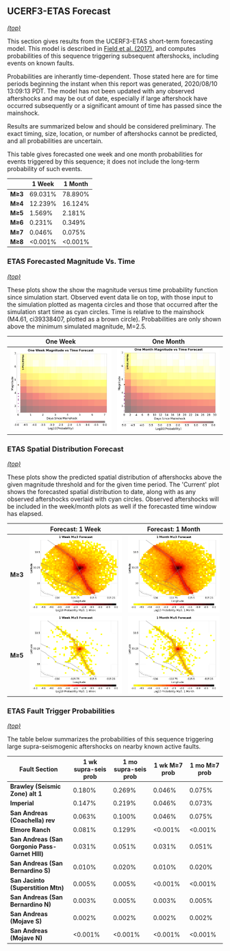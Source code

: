 ## UCERF3-ETAS Forecast
*[(top)](#table-of-contents)*

This section gives results from the UCERF3-ETAS short-term forecasting model. This model is described in [Field et al. (2017)](http://bssa.geoscienceworld.org/lookup/doi/10.1785/0120160173), and computes probabilities of this sequence triggering subsequent aftershocks, including events on known faults.

Probabilities are inherantly time-dependent. Those stated here are for time periods beginning the instant when this report was generated, 2020/08/10 13:09:13 PDT. The model has not been updated with any observed aftershocks and may be out of date, especially if large aftershock have occurred subsequently or a significant amount of time has passed since the mainshock.

Results are summarized below and should be considered preliminary. The exact timing, size, location, or number of aftershocks cannot be predicted, and all probabilities are uncertain.


This table gives forecasted one week and one month probabilities for events triggered by this sequence; it does not include the long-term probability of such events.

|  | 1 Week | 1 Month |
|-----|-----|-----|
| **M&ge;3** | 69.031% | 78.890% |
| **M&ge;4** | 12.239% | 16.124% |
| **M&ge;5** | 1.569% | 2.181% |
| **M&ge;6** | 0.231% | 0.349% |
| **M&ge;7** | 0.046% | 0.075% |
| **M&ge;8** | <0.001% | <0.001% |

### ETAS Forecasted Magnitude Vs. Time
*[(top)](#table-of-contents)*

These plots show the show the magnitude versus time probability function since simulation start. Observed event data lie on top, with those input to the simulation plotted as magenta circles and those that occurred after the simulation start time as cyan circles. Time is relative to the mainshock (M4.61, ci39338407, plotted as a brown circle). Probabilities are only shown above the minimum simulated magnitude, M=2.5.

| One Week | One Month |
|-----|-----|
| ![Mag-time plot](resources/mag_time_week.png) | ![Mag-time plot](resources/mag_time_month.png) |

### ETAS Spatial Distribution Forecast
*[(top)](#table-of-contents)*

These plots show the predicted spatial distribution of aftershocks above the given magnitude threshold and for the given time period. The 'Current' plot shows the forecasted spatial distribution to date, along with as any observed aftershocks overlaid with cyan circles. Observed aftershocks will be included in the week/month plots as well if the forecasted time window has elapsed.

|  | Forecast: 1 Week | Forecast: 1 Month |
|-----|-----|-----|
| **M&ge;3** | ![Map](resources/comcat_compare_prob_1wk_m3.png) | ![Map](resources/comcat_compare_prob_1mo_m3.png) |
| **M&ge;5** | ![Map](resources/comcat_compare_prob_1wk_m5.png) | ![Map](resources/comcat_compare_prob_1mo_m5.png) |

### ETAS Fault Trigger Probabilities
*[(top)](#table-of-contents)*

The table below summarizes the probabilities of this sequence triggering large supra-seismogenic aftershocks on nearby known active faults.

| Fault Section | 1 wk supra-seis prob | 1 mo supra-seis prob | 1 wk M&ge;7 prob | 1 mo M&ge;7 prob |
|-----|-----|-----|-----|-----|
| **Brawley (Seismic Zone) alt 1** | 0.180% | 0.269% | 0.046% | 0.075% |
| **Imperial** | 0.147% | 0.219% | 0.046% | 0.073% |
| **San Andreas (Coachella) rev** | 0.063% | 0.100% | 0.046% | 0.075% |
| **Elmore Ranch** | 0.081% | 0.129% | <0.001% | <0.001% |
| **San Andreas (San Gorgonio Pass-Garnet HIll)** | 0.031% | 0.051% | 0.031% | 0.051% |
| **San Andreas (San Bernardino S)** | 0.010% | 0.020% | 0.010% | 0.020% |
| **San Jacinto (Superstition Mtn)** | 0.005% | 0.005% | <0.001% | <0.001% |
| **San Andreas (San Bernardino N)** | 0.003% | 0.005% | 0.003% | 0.005% |
| **San Andreas (Mojave S)** | 0.002% | 0.002% | 0.002% | 0.002% |
| **San Andreas (Mojave N)** | <0.001% | <0.001% | <0.001% | <0.001% |
